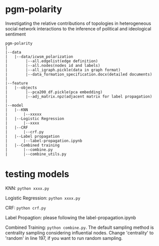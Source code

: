 # pgm-polarity
Investigating the relative contributions of topologies in heterogeneous social network interactions to the inference of political and ideological sentiment

```
pgm-polarity
|
|--data
|   |--data/icwsm_polarization
|        |--all.edgelist(edge definition)
|        |--all.nodes(nodes id and labels)
|        |--all_igraph.pickle(data in graph format)
|        |--data_formation_specification.docx(detailed documents)
|
|--feature
|   |--objects
|        |--pca200_df.pickle(pca embedding)
|        |--adj_matrix.npz(adjacent matrix for label propagation)
|
|--model
|   |--KNN
|       |--xxxxx
|   |--Logistic Regression
|       |--xxxx
|   |--CRF
|       |--crf.py
|   |--Label propagation
|       |--label-propagation.ipynb
|   |--Combined training
|       |--combine.py
|       |--combine_utils.py
```
# testing models
KNN: ```python xxxx.py```

Logistic Regression: ```python xxxx.py```

CRF: ```python crf.py```

Label Propagtion: please following the label-propagation.ipynb

Combined Training: ```python combine.py```. The default sampling method is centrality sampling considering influential nodes. Change 'centrality' to 'random' in line 197, if you want to run random sampling.
